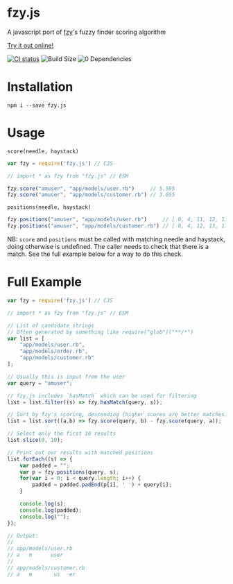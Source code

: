 # fzy.js
A javascript port of [fzy](https://github.com/jhawthorn/fzy)'s fuzzy finder scoring algorithm

[Try it out online!](https://jhawthorn.github.io/fzy-demo/)

[![CI status](https://github.com/jhawthorn/fzy.js/workflows/CI/badge.svg)](https://github.com/jhawthorn/fzy.js/actions)
![Build Size](http://img.badgesize.io/jhawthorn/fzy.js/master/index.js.svg?compression=gzip)
![0 Dependencies](https://img.shields.io/badge/dependencies-0-44cc11.svg)

# Installation

```
npm i --save fzy.js
```


# Usage

`score(needle, haystack)`

``` javascript
var fzy = require('fzy.js') // CJS

// import * as fzy from "fzy.js" // ESM

fzy.score("amuser", "app/models/user.rb")     // 5.595
fzy.score("amuser", "app/models/customer.rb") // 3.655
```


`positions(needle, haystack)`

``` javascript
fzy.positions("amuser", "app/models/user.rb")     // [ 0, 4, 11, 12, 13, 14 ]
fzy.positions("amuser", "app/models/customer.rb") // [ 0, 4, 12, 13, 17, 18 ]
```

NB: `score` and `positions` must be called with matching needle and haystack,
doing otherwise is undefined. The caller needs to check that there is a match.
See the full example below for a way to do this check.


# Full Example

``` javascript
var fzy = require('fzy.js') // CJS

// import * as fzy from "fzy.js" // ESM

// List of candidate strings
// Often generated by something like require("glob")("**/*")
var list = [
	"app/models/user.rb",
	"app/models/order.rb",
	"app/models/customer.rb"
];

// Usually this is input from the user
var query = "amuser";

// fzy.js includes `hasMatch` which can be used for filtering
list = list.filter((s) => fzy.hasMatch(query, s));

// Sort by fzy's scoring, descending (higher scores are better matches)
list = list.sort((a,b) => fzy.score(query, b) - fzy.score(query, a));

// Select only the first 10 results
list.slice(0, 10);

// Print out our results with matched positions
list.forEach((s) => {
	var padded = "";
	var p = fzy.positions(query, s);
	for(var i = 0; i < query.length; i++) {
		padded = padded.padEnd(p[i], ' ') + query[i];
	}

	console.log(s);
	console.log(padded);
	console.log("");
});

// Output:
//
// app/models/user.rb
// a   m      user
//
// app/models/customer.rb
// a   m       us   er
```

